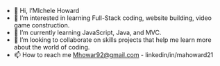 - 👋 Hi, I’MIchele Howard
- 👀 I’m interested in learning Full-Stack coding, website building, video game construction.
- 🌱 I’m currently learning JavaScript, Java, and MVC.
- 💞️ I’m looking to collaborate on skills projects that help me learn more about the world of coding.
- 📫 How to reach me Mhowar92@gmail.com - linkedin/in/mahoward21 

<!---
MAHoward21/MAHoward21 is a ✨ special ✨ repository because its `README.md` (this file) appears on your GitHub profile.
You can click the Preview link to take a look at your changes.
--->
